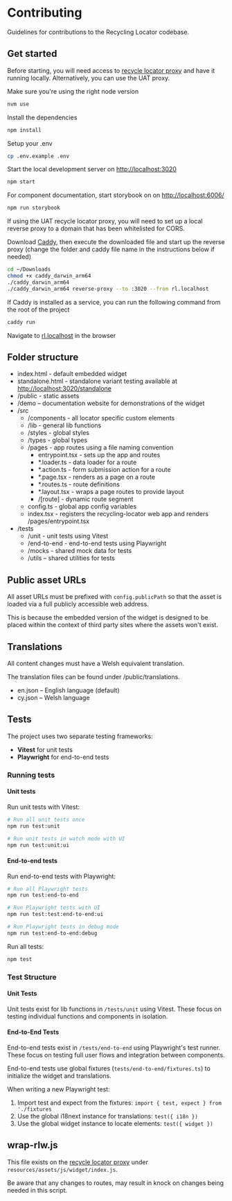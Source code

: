 # Contributing

Guidelines for contributions to the Recycling Locator codebase.

## Get started

Before starting, you will need access to [recycle locator proxy](https://github.com/etchteam/recycle-locator) and have it running locally. Alternatively, you can use the UAT proxy.

Make sure you're using the right node version

```bash
nvm use
```

Install the dependencies

```bash
npm install
```

Setup your .env

```bash
cp .env.example .env
```

Start the local development server on [http://localhost:3020](http://localhost:3020)

```bash
npm start
```

For component documentation, start storybook on on [http://localhost:6006/](http://localhost:6006/)

```bash
npm run storybook
```

If using the UAT recycle locator proxy, you will need to set up a local reverse proxy to a domain that has been whitelisted for CORS.

Download [Caddy](https://caddyserver.com/), then execute the downloaded file and start up the reverse proxy (change the folder and caddy file name in the instructions below if needed)

```bash
cd ~/Downloads
chmod +x caddy_darwin_arm64
./caddy_darwin_arm64
./caddy_darwin_arm64 reverse-proxy --to :3020 --from rl.localhost
```

If Caddy is installed as a service, you can run the following command from the root of the project

```bash
caddy run
```

Navigate to [rl.localhost](rl.localhost) in the browser

## Folder structure

- index.html - default embedded widget
- standalone.html - standalone variant testing available at [http://localhost:3020/standalone](http://localhost:3020/standalone)
- /public - static assets
- /demo – documentation website for demonstrations of the widget
- /src
  - /components - all locator specific custom elements
  - /lib - general lib functions
  - /styles - global styles
  - /types - global types
  - /pages - app routes using a file naming convention
    - entrypoint.tsx - sets up the app and routes
    - *.loader.ts - data loader for a route
    - *.action.ts - form submission action for a route
    - *.page.tsx - renders as a page on a route
    - *.routes.ts - route definitions
    - *.layout.tsx - wraps a page routes to provide layout
    - /\[route\] - dynamic route segment
  - config.ts - global app config variables
  - index.tsx - registers the recycling-locator web app and renders /pages/entrypoint.tsx
- /tests
  - /unit - unit tests using Vitest
  - /end-to-end - end-to-end tests using Playwright
  - /mocks - shared mock data for tests
  - /utils – shared utilities for tests

## Public asset URLs

All asset URLs must be prefixed with `config.publicPath` so that the asset is loaded via a full publicly accessible web address.

This is because the embedded version of the widget is designed to be placed within the context of third party sites where the assets won't exist.

## Translations

All content changes must have a Welsh equivalent translation.

The translation files can be found under /public/translations.

- en.json – English language (default)
- cy.json – Welsh language

## Tests

The project uses two separate testing frameworks:
- **Vitest** for unit tests
- **Playwright** for end-to-end tests

### Running tests

#### Unit tests

Run unit tests with Vitest:

```bash
# Run all unit tests once
npm run test:unit

# Run unit tests in watch mode with UI
npm run test:unit:ui
```

#### End-to-end tests

Run end-to-end tests with Playwright:

```bash
# Run all Playwright tests
npm run test:end-to-end

# Run Playwright tests with UI
npm run test:test:end-to-end:ui

# Run Playwright tests in debug mode
npm run test:end-to-end:debug
```

Run all tests:

```bash
npm test
```

### Test Structure

#### Unit Tests

Unit tests exist for lib functions in `/tests/unit` using Vitest. These focus on testing individual functions and components in isolation.

#### End-to-End Tests

End-to-end tests exist in `/tests/end-to-end` using Playwright's test runner. These focus on testing full user flows and integration between components.

End-to-end tests use global fixtures (`tests/end-to-end/fixtures.ts`) to initialize the widget and translations.

When writing a new Playwright test:
1. Import test and expect from the fixtures: `import { test, expect } from './fixtures`
2. Use the global i18next instance for translations: `test({ i18n })`
3. Use the global widget instance to locate elements: `test({ widget })`

## wrap-rlw.js

This file exists on the [recycle locator proxy](https://github.com/etchteam/recycle-locator) under `resources/assets/js/widget/index.js`.

Be aware that any changes to routes, may result in knock on changes being needed in this script.

